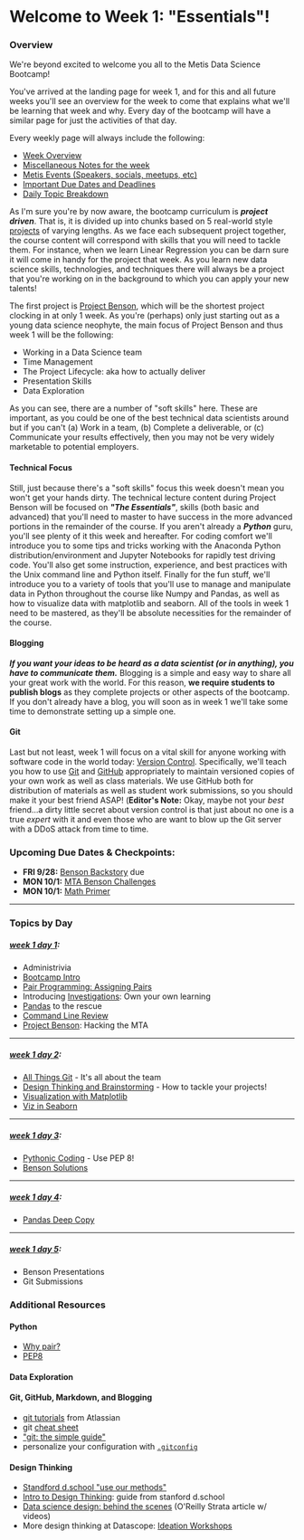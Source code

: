 # Welcome to Week 1: "Essentials"!

### <a name="overview"></a>Overview

We're beyond excited to welcome you all to the Metis Data Science Bootcamp!

You've arrived at the landing page for week 1, and for this and all future weeks you'll see an overview for the week to come that explains what we'll be learning that week and why.  Every day of the bootcamp will have a similar page for just the activities of that day.

Every weekly page will always include the following:
* [Week Overview](#overview)
* [Miscellaneous Notes for the week](#notes)
* [Metis Events (Speakers, socials, meetups, etc)](#events)
* [Important Due Dates and Deadlines](#dates)
* [Daily Topic Breakdown](#topics)


As I'm sure you're by now aware, the bootcamp curriculum is ***project driven***.  That is, it is divided up into chunks based on 5 real-world style [projects](/projects) of varying lengths.  As we face each subsequent project together, the course content will correspond with skills that you will need to tackle them.  For instance, when we learn Linear Regression you can be darn sure it will come in handy for the project that week.  As you learn new data science skills, technologies, and techniques there will always be a project that you're working on in the background to which you can apply your new talents!

The first project is [Project Benson](/projects/01-benson), which will be the shortest project clocking in at only 1 week.  As you're (perhaps) only just starting out as a young data science neophyte, the main focus of Project Benson and thus week 1 will be the following:  

* Working in a Data Science team
* Time Management
* The Project Lifecycle: aka how to actually deliver
* Presentation Skills
* Data Exploration

As you can see, there are a number of "soft skills" here.  These are important, as you could be one of the best technical data scientists around but if you can't (a) Work in a team, (b) Complete a deliverable, or (c) Communicate your results effectively, then you may not be very widely marketable to potential employers.  

#### Technical Focus
Still, just because there's a "soft skills" focus this week doesn't mean you won't get your hands dirty.  The technical lecture content during Project Benson will be focused on ***"The Essentials"***, skills (both basic and advanced) that you'll need to master to have success in the more advanced portions in the remainder of the course.  If you aren't already a ***Python*** guru, you'll see plenty of it this week and hereafter. For coding comfort we'll introduce you to some tips and tricks working with the Anaconda Python distribution/environment and Jupyter Notebooks for rapidly test driving code.  You'll also get some instruction, experience, and best practices with the Unix command line and Python itself.  Finally for the fun stuff, we'll introduce you to a variety of tools that you'll use to manage and manipulate data in Python throughout the course like Numpy and Pandas, as well as how to visualize data with matplotlib and seaborn.  All of the tools in week 1 need to be mastered, as they'll be absolute necessities for the remainder of the course.

#### Blogging
***If you want your ideas to be heard as a data scientist (or in anything), you have to communicate them.***  Blogging is a simple and easy way to share all your great work with the world.  For this reason, **we require students to publish blogs** as they complete projects or other aspects of the bootcamp.  If you don't already have a blog, you will soon as in week 1 we'll take some time to demonstrate setting up a simple one. 

#### Git
Last but not least, week 1 will focus on a vital skill for anyone working with software code in the world today: [Version Control](https://en.wikipedia.org/wiki/Version_control).  Specifically, we'll teach you how to use [Git](https://en.wikipedia.org/wiki/Git) and [GitHub](https://github.com/) appropriately to maintain versioned copies of your own work as well as class materials.  We use GitHub both for distribution of materials as well as student work submissions, so you should make it your best friend ASAP!  (**Editor's Note:** Okay, maybe not your *best* friend...a dirty little secret about version control is that just about no one is a true *expert* with it and even those who are want to blow up the Git server with a DDoS attack from time to time.  


### <a name="dates"></a>Upcoming Due Dates & Checkpoints:
* **FRI 9/28:** [Benson Backstory](/projects/01-benson) due
* **MON 10/1:** [MTA Benson Challenges](../../challenges/challenges_questions/01-benson)
* **MON 10/1:** [Math Primer](../../challenges/challenges_questions/02-primer) 


---

### <a name="topics"></a>Topics by Day


##### [week 1 day 1](01-intro_pandas_benson):

* Administrivia
* [Bootcamp Intro](01-intro_pandas_benson/Bootcamp_Intro.pdf)  
* [Pair Programming: Assigning Pairs](01-intro_pandas_benson/pair.md)
* Introducing [Investigations](/investigations): Own your own learning
* [Pandas](01-intro_pandas_benson/Intro-to-Pandas.ipynb) to the rescue  
* [Command Line Review](01-intro_pandas_benson/command_line.md)
* [Project Benson](/projects/01-benson): Hacking the MTA

---

##### [week 1 day 2](02-git_viz):


* [All Things Git](02-git_viz/Github_intro.pdf) - It's all about the team
* [Design Thinking and Brainstorming](02-git_viz/Brainstorming_Guidelines.md) - How to tackle your projects!
* [Visualization with Matplotlib](02-git_viz/intro-to-matplotlib.ipynb)
* [Viz in Seaborn](02-git_viz/intro-to-seaborn.ipynb)

---

##### [week 1 day 3](03-coding_benson_examples):

* [Pythonic Coding](03-coding_benson_examples/pythonic_coding_slides.pdf) - Use PEP 8!
* [Benson Solutions](03-coding_benson_examples/three_Benson_solutions.ipynb) 

---

##### [week 1 day 4](04-more_pandas):

* [Pandas Deep Copy](04-more_pandas/deep_vs_shallow_copying.ipynb)

---

##### [week 1 day 5](05-benson_presentations):

* Benson Presentations
* Git Submissions

### <a name="resources"></a>Additional Resources
#### Python
* [Why pair?](http://guide.agilealliance.org/guide/pairing.html)
* [PEP8](https://www.python.org/dev/peps/pep-0008/)

#### Data Exploration

#### Git, GitHub, Markdown, and Blogging
* [git tutorials](https://www.atlassian.com/git/tutorials) from Atlassian
* git [cheat sheet](https://training.github.com/kit/downloads/github-git-cheat-sheet.pdf)
* ["git: the simple guide"](http://rogerdudler.github.io/git-guide/)
* personalize your configuration with [`.gitconfig`](http://michaelwales.com/articles/make-gitconfig-work-for-you/)

#### Design Thinking
- [Standford d.school "use our methods"](http://dschool.stanford.edu/use-our-methods/)
- [Intro to Design Thinking](https://dschool.stanford.edu/sandbox/groups/designresources/wiki/36873/attachments/74b3d/ModeGuideBOOTCAMP2010L.pdf): guide from stanford d.school
- [Data science design: behind the scenes](http://radar.oreilly.com/2013/10/ideation-a-human-centered-design-and-data-workshop.html) (O'Reilly Strata article w/ videos)
- More design thinking at Datascope: [Ideation Workshops](http://datascopeanalytics.com/blog/how-might-we/)
